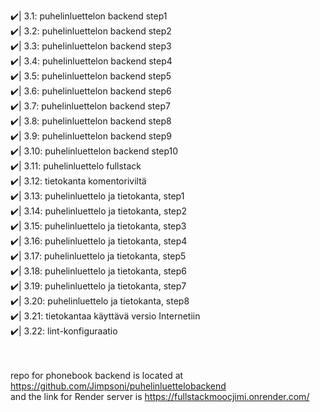 ✔️| 3.1: puhelinluettelon backend step1 <br>
✔️| 3.2: puhelinluettelon backend step2 <br>
✔️| 3.3: puhelinluettelon backend step3 <br>
✔️| 3.4: puhelinluettelon backend step4 <br>
✔️| 3.5: puhelinluettelon backend step5 <br>
✔️| 3.6: puhelinluettelon backend step6 <br>
✔️| 3.7: puhelinluettelon backend step7 <br>
✔️| 3.8: puhelinluettelon backend step8 <br>
✔️| 3.9: puhelinluettelon backend step9 <br>
✔️| 3.10: puhelinluettelon backend step10 <br>
✔️| 3.11: puhelinluettelo fullstack <br>
✔️| 3.12: tietokanta komentoriviltä <br>
✔️| 3.13: puhelinluettelo ja tietokanta, step1 <br>
✔️| 3.14: puhelinluettelo ja tietokanta, step2 <br>
✔️| 3.15: puhelinluettelo ja tietokanta, step3 <br>
✔️| 3.16: puhelinluettelo ja tietokanta, step4 <br>
✔️| 3.17: puhelinluettelo ja tietokanta, step5 <br>
✔️| 3.18: puhelinluettelo ja tietokanta, step6 <br>
✔️| 3.19: puhelinluettelo ja tietokanta, step7 <br>
✔️| 3.20: puhelinluettelo ja tietokanta, step8 <br>
✔️| 3.21: tietokantaa käyttävä versio Internetiin <br>
✔️| 3.22: lint-konfiguraatio <br><br><br>

repo for phonebook backend is located at https://github.com/Jimpsoni/puhelinluettelobackend <br>
and the link for Render server is https://fullstackmoocjimi.onrender.com/ <br><br>
